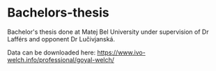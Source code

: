 # Bachelors-thesis
Bachelor's thesis done at Matej Bel University under supervision of Dr Lafférs and opponent Dr Lučivjanská.

Data can be downloaded here: https://www.ivo-welch.info/professional/goyal-welch/
